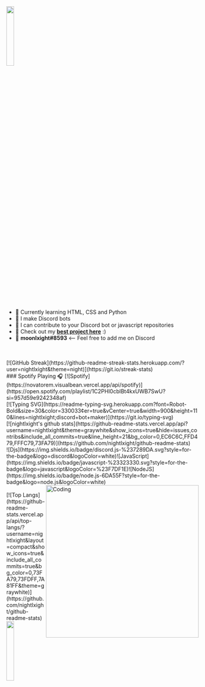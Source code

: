  <img src="https://github.com/vimalverma558/vimalverma558/blob/v2/img/hello.gif" width="20%">
 
- 🧠 Currently learning HTML, CSS and Python
- 🤖 I make Discord bots
- 🍨 I can contribute to your Discord bot or javascript repositories
- 🎉 Check out my **[best project here](https://github.com/nightlxight/discord-bots)** :)
- 🍕 **moonlxight#8593** <-- Feel free to add me on Discord

<br>
<br>
[![GitHub Streak](https://github-readme-streak-stats.herokuapp.com/?user=nightlxight&theme=night)](https://git.io/streak-stats)
<br>
### Spotify Playing 🎧
[![Spotify](https://novatorem.visualbean.vercel.app/api/spotify)](https://open.spotify.com/playlist/1C2PHl0cblBt4kxUWB7SwU?si=957d59e9242348af)
<br>
[![Typing SVG](https://readme-typing-svg.herokuapp.com?font=Robot-Bold&size=30&color=330033&center=true&vCenter=true&width=900&height=110&lines=nightlxight;discord+bot+maker)](https://git.io/typing-svg)
<br>
[![nightlxight's github stats](https://github-readme-stats.vercel.app/api?username=nightlxight&theme=graywhite&show_icons=true&hide=issues,contribs&include_all_commits=true&line_height=21&bg_color=0,EC6C6C,FFD479,FFFC79,73FA79)](https://github.com/nightlxight/github-readme-stats)
<br>
![Djs](https://img.shields.io/badge/discord.js-%237289DA.svg?style=for-the-badge&logo=discord&logoColor=white)![JavaScript](https://img.shields.io/badge/javascript-%23323330.svg?style=for-the-badge&logo=javascript&logoColor=%23F7DF1E)![NodeJS](https://img.shields.io/badge/node.js-6DA55F?style=for-the-badge&logo=node.js&logoColor=white)
<br>
<img align="right" alt="Coding" width="400" src="https://cdn.dribbble.com/users/2646423/screenshots/5507196/computer.gif">
<br>
[![Top Langs](https://github-readme-stats.vercel.app/api/top-langs/?username=nightlxight&layout=compact&show_icons=true&include_all_commits=true&bg_color=0,73FA79,73FDFF,7A81FF&theme=graywhite)](https://github.com/nightlxight/github-readme-stats)
  
  <img src="https://media.giphy.com/media/jpVnC65DmYeyRL4LHS/giphy.gif" width="20%">
 
